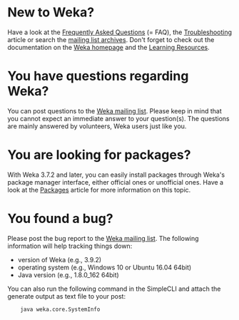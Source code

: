 # New to Weka?
Have a look at the [Frequently Asked Questions](faq.md) (= FAQ), the [Troubleshooting](troubleshooting.md) article or search the [mailing list archives](mailing_list.md).
Don't forget to check out the documentation on the [Weka homepage](http://www.cs.waikato.ac.nz/ml/weka/) and the
[Learning Resources](learning_resources.md).

# You have questions regarding Weka?
You can post questions to the [Weka mailing list](mailing_list.md). Please keep
in mind that you cannot expect an immediate answer to your question(s). The
questions are mainly answered by volunteers, Weka users just like you.

# You are looking for packages?
With Weka 3.7.2 and later, you can easily install packages through Weka's
package manager interface, either official ones or unofficial ones.
Have a look at the [Packages](packages/index.md) article for more information on this topic.

# You found a bug?
Please post the bug report to the [Weka mailing list](mailing_list.md). The
following information will help tracking things down:

* version of Weka (e.g., 3.9.2)
* operating system (e.g., Windows 10 or Ubuntu 16.04 64bit)
* Java version (e.g., 1.8.0_162 64bit)

You can also run the following command in the SimpleCLI and attach the generate output as text file to your post:

```
    java weka.core.SystemInfo
```

